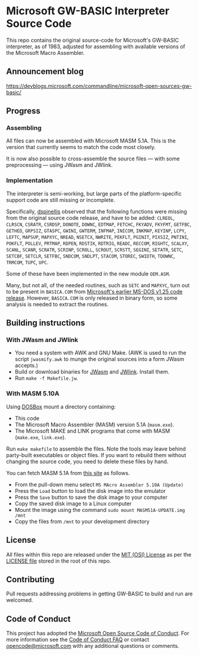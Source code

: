 # Microsoft GW-BASIC Interpreter Source Code

This repo contains the original source-code for Microsoft's GW-BASIC interpreter, as of 1983,
adjusted for assembling with available versions of the Microsoft Macro Assembler.

## Announcement blog
https://devblogs.microsoft.com/commandline/microsoft-open-sources-gw-basic/

## Progress

### Assembling

All files can now be assembled with Microsoft MASM 5.1A.
This is the version that currently seems to match the code most closely.

It is now also possible to cross-assemble the source files ― with some
preprocessing ― using JWasm and JWlink.

### Implementation

The interpreter is semi-working, but large parts of the platform-specific
support code are still missing or incomplete.

Specifically, [dspinellis](https://github.com/dspinellis/GW-BASIC) observed
that the following functions were missing from the original source code
release, and have to be added:
`CLREOL`,
`CLRSCN`,
`CSRATR`,
`CSRDSP`,
`DONOTE`,
`DOWNC`,
`EDTMAP`,
`FETCHC`,
`FKYADV`,
`FKYFMT`,
`GETFBC`,
`GETHED`,
`GRPSIZ`,
`GTASPC`,
`GWINI`,
`GWTERM`,
`INFMAP`,
`INICOM`,
`INKMAP`,
`KEYINP`,
`LCPY`,
`LEFTC`,
`MAPSUP`,
`MAPXYC`,
`NREAD`,
`NSETCX`,
`NWRITE`,
`PEKFLT`,
`PGINIT`,
`PIXSIZ`,
`PNTINI`,
`POKFLT`,
`POLLEV`,
`PRTMAP`,
`RDPEN`,
`RDSTIK`,
`RDTRIG`,
`READC`,
`RECCOM`,
`RIGHTC`,
`SCALXY`,
`SCANL`,
`SCANR`,
`SCRATR`,
`SCRINP`,
`SCROLL`,
`SCROUT`,
`SCRSTT`,
`SEGINI`,
`SETATR`,
`SETC`,
`SETCBF`,
`SETCLR`,
`SETFBC`,
`SNDCOM`,
`SNDLPT`,
`STACOM`,
`STOREC`,
`SWIDTH`,
`TDOWNC`,
`TRMCOM`,
`TUPC`,
`UPC`.

Some of these have been implemented in the new module `OEM.ASM`.

Many, but not all, of the needed routines, such as `SETC` and `MAPXYC`,
 turn out to be present in
`BASICA.COM` from [Microsoft's earlier MS-DOS v1.25 code
release](https://github.com/microsoft/MS-DOS).  However, `BASICA.COM` is
only released in binary form, so some analysis is needed to extract the
routines.

## Building instructions

### With JWasm and JWlink

* You need a system with AWK and GNU Make.  (AWK is used to run the script `jwasmify.awk` to munge the original sources into a form JWasm accepts.)
* Build or download binaries for [JWasm](https://github.com/JWasm/JWasm) and [JWlink](https://github.com/JWasm/JWlink).  Install them.
* Run `make -f Makefile.jw`.

### With MASM 5.10A

Using  [DOSBox](https://www.dosbox.com/) mount a directory containing:
* This code
* The Microsoft Macro Assembler (MASM) version 5.1A (`masm.exe`).
* The Microsoft MAKE and LINK programs that come with MASM (`make.exe`, `link.exe`).

Run `make makefile` to assemble the files.
Note the tools may leave behind  party-built executables or object files.
If you want to rebuild them without changing the source code, you need
to delete these files by hand.

You can fetch MASM 5.1A from
[this site](https://www.pcjs.org/software/pcx86/lang/microsoft/masm/5.10x/) as follows.
* From the pull-down menu select `MS MAcro Assembler 5.10A (Update)`
* Press the `Load` button to load the disk image into the emulator
* Press the `Save` button to save the disk image to your computer
* Copy  the saved disk image to a Linux computer
* Mount the image using the command `sudo mount MASM51A-UPDATE.img /mnt`
* Copy the files from `/mnt` to your development directory

## License

All files within this repo are released under the [MIT (OSI) License]( https://en.wikipedia.org/wiki/MIT_License) as per the [LICENSE file](https://github.com/Microsoft/GW-BASIC/blob/master/LICENSE) stored in the root of this repo.

## Contributing

Pull requests addressing problems in getting GW-BASIC to build and run
are welcomed.

## Code of Conduct

This project has adopted the [Microsoft Open Source Code of Conduct](https://opensource.microsoft.com/codeofconduct/).  For more information see the [Code of Conduct FAQ](https://opensource.microsoft.com/codeofconduct/faq/) or contact [opencode@microsoft.com](mailto:opencode@microsoft.com) with any additional questions or comments.
